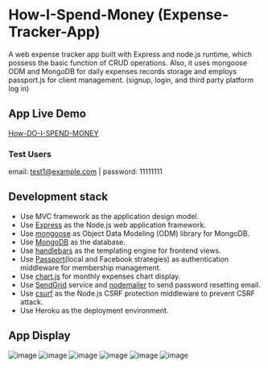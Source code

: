 # How-I-Spend-Money (Expense-Tracker-App)

A web expense tracker app built with Express and node.js runtime, which possess the basic function of CRUD operations. Also, it uses mongoose ODM and MongoDB for daily expenses records storage and employs passport.js for client management. (signup, login, and third party platform log in)

## App Live Demo

[How-DO-I-SPEND-MONEY](https://chia-expense-tracker-app.herokuapp.com/user/login)

### Test Users

email: test1@example.com | password: 11111111

## Development stack

-   Use MVC framework as the application design model.
-   Use [Express](https://expressjs.com/) as the Node.js web application framework.
-   Use [mongoose](https://mongoosejs.com/) as Object Data Modeling (ODM) library for MongoDB.
-   Use [MongoDB](https://www.mongodb.com/) as the database.
-   Use [handlebars](https://handlebarsjs.com/) as the templating engine for frontend views.
-   Use [Passport](http://www.passportjs.org/)(local and Facebook strategies) as authentication middleware for membership management.
-   Use [chart.js](https://www.chartjs.org/) for monthly expenses chart display.
-   Use [SendGrid](https://sendgrid.com/) service and [nodemailer](https://nodemailer.com/about/) to send password resetting email.
-   Use [csurf](https://www.npmjs.com/package/csurf) as the Node.js CSRF protection middleware to prevent CSRF attack.
-   Use Heroku as the deployment environment.

## App Display

![image](https://github.com/Chia-Hsing/How-I-Spend-money-App/blob/master/public/img/1.png)
![image](https://github.com/Chia-Hsing/How-I-Spend-money-App/blob/master/public/img/2.png)
![image](https://github.com/Chia-Hsing/How-I-Spend-money-App/blob/master/public/img/3.png)
![image](https://github.com/Chia-Hsing/How-I-Spend-money-App/blob/master/public/img/4.png)
![image](https://github.com/Chia-Hsing/How-I-Spend-money-App/blob/master/public/img/5.png)
![image](https://github.com/Chia-Hsing/How-I-Spend-money-App/blob/master/public/img/6.png)
